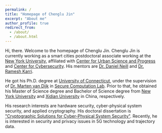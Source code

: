 ```yaml
---
permalink: /
title: "Homepage of Chenglu Jin"
excerpt: "About me"
author_profile: true
redirect_from: 
  - /about/
  - /about.html
---
```


Hi, there. Welcome to the homepage of Chenglu Jin. Chenglu Jin is currently working as a smart cities postdoctoral associate working at the [New York University](https://www.nyu.edu/), affiliated with [Center for Urban Science and Progress](https://cusp.nyu.edu/) and [Center for Cybersecurity](http://cyber.nyu.edu/). His mentors are [Dr. Daniel Neill](https://cs.nyu.edu/~neill/) and [Dr. Ramesh Karri](https://engineering.nyu.edu/faculty/ramesh-karri).

He got his Ph.D. degree at [University of Connecticut](https://uconn.edu/), under the supervision of [Dr. Marten van Dijk](https://scl.engr.uconn.edu/people/marten/info.php) in [Secure Computation Lab](https://scl.engr.uconn.edu/index.php). Prior to that, he obtained his Master of Science degree and Bachelor of Science degree from [New York University](https://www.nyu.edu) and [Xidian University](https://en.xidian.edu.cn/) in China, respectively. 

His research interests are hardware security, cyber-physical system security, and applied cryptography. His doctoral dissertation is ["Cryptographic Solutions for Cyber-Physical System Security"](https://opencommons.uconn.edu/dissertations/2268/). Recently, he is interested in security and privacy issues in 5G technology and trajectory data.